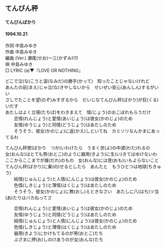 ## てんびん秤
#### てんびんばかり
#### 1994.10.21


作詞     中島みゆき　　　　　   
作曲      中島みゆき  　　　   
編曲 (Ver.) 瀬尾(せお)一三(かずみ)(1)　　　　    
唄     中島みゆき      
□ LYRIC (a)▼『LOVE OR NOTHING』     

どこで泣(な)こうと涙(なみだ)の勝手(かって)　知ったことじゃないけれど  
あんたの前(まえ)じゃ泣(な)きやしないから　せいぜい安心(あんしん)するがいい  
さしでたことを望(のぞ)みすぎるから　だいじなてんびん秤(ばかり)が狂(くる)いだす  
あたしはよく立場(たちば)をわきまえて　情(じょう)のおこぼれもらうだけ  
　　恋情(れんじょう)と愛情(あいじょう)は彼女(かのじょ)のため  
　　友情(ゆうじょう)と同情(どうじょう)はあたしのため  
　　そうそう、彼女(かのじょ)に返(かえ)しといてね　カミソリなんかまにあってるわ  
  
てんびん秤使(ばかり　つか)いわけたら　うまく世(よ)の中渡(わた)れるの  
女(おんな)はとても男(おとこ)のように器用(きよう)に生(い)きてはゆけないわ  
ここからここまでが誰(だれ)のもの　女(おんな)には思(おも)いもよらないこと  
てんびん秤(ばかり)に乗(の)せるとしたら　あんたと　もうひとつは地球(ちきゅう)  
　　純情(じゅんじょう)と人情(にんじょう)は彼女(かのじょ)のため  
　　色情(しきじょう)と薄情(はくじょう)はあたしのため  
　　そうそう、彼女(かのじょ)に教(おし)えときなさい　あたしに八(はち)ツ当(あ)たりはバカねってさ  
  
　　恋情(れんじょう)と愛情(あいじょう)は彼女(かのじょ)のため  
　　友情(ゆうじょう)と同情(どうじょう)はあたしのため  
　　純情(じゅんじょう)と人情(にんじょう)は彼女(かのじょ)のため  
　　色情(しきじょう)と薄情(はくじょう)はあたしのため  
　　器用(きよう)にかけもてるのが男(おとこ)たち  
　　ぶざまに押(お)しのけあうのが女(おんな)たち  